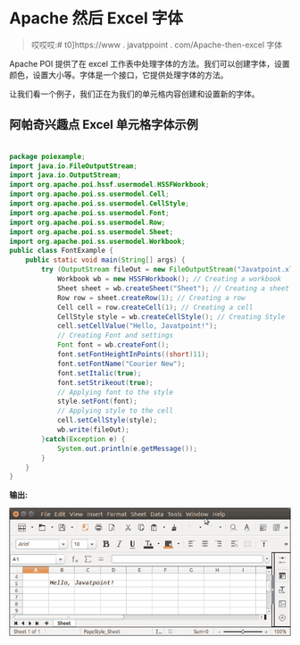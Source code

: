 # Apache 然后 Excel 字体

> 哎哎哎:# t0]https://www . javatppoint . com/Apache-then-excel 字体

Apache POI 提供了在 excel 工作表中处理字体的方法。我们可以创建字体，设置颜色，设置大小等。字体是一个接口，它提供处理字体的方法。

让我们看一个例子，我们正在为我们的单元格内容创建和设置新的字体。

## 阿帕奇兴趣点 Excel 单元格字体示例

```java

package poiexample;
import java.io.FileOutputStream;
import java.io.OutputStream;
import org.apache.poi.hssf.usermodel.HSSFWorkbook;
import org.apache.poi.ss.usermodel.Cell;
import org.apache.poi.ss.usermodel.CellStyle;
import org.apache.poi.ss.usermodel.Font;
import org.apache.poi.ss.usermodel.Row;
import org.apache.poi.ss.usermodel.Sheet;
import org.apache.poi.ss.usermodel.Workbook;
public class FontExample {
	public static void main(String[] args) {
		try (OutputStream fileOut = new FileOutputStream("Javatpoint.xls")) {
			Workbook wb = new HSSFWorkbook(); // Creating a workbook
			Sheet sheet = wb.createSheet("Sheet"); // Creating a sheet
			Row row = sheet.createRow(1); // Creating a row
			Cell cell = row.createCell(1); // Creating a cell
			CellStyle style = wb.createCellStyle(); // Creating Style
			cell.setCellValue("Hello, Javatpoint!");
			// Creating Font and settings
			Font font = wb.createFont();
			font.setFontHeightInPoints((short)11);
			font.setFontName("Courier New");
			font.setItalic(true);
			font.setStrikeout(true);
			// Applying font to the style
			style.setFont(font);
			// Applying style to the cell
			cell.setCellStyle(style);    
	        wb.write(fileOut);
	    }catch(Exception e) {
	    	System.out.println(e.getMessage());
	    }
	}
}

```

**输出:**

![Apache POI Excel Font](img/5928410a6e4ef06f5ae86e2a2c11a59a.png)